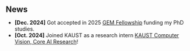 <h2 style="margin: 60px 0px 0px;">News</h2>

<ul>
<li><strong>[Dec. 2024]</strong> Got accepted in 2025 <a href="https://www.gemfellowship.org/">GEM Fellowship</a> funding my PhD studies.</li>
<li><strong>[Oct. 2024]</strong> Joined KAUST as a research intern <a href="https://vision-cair.kaust.edu.sa/computer-vision-core-ai-research-group">KAUST Computer Vision, Core AI Research</a>!</li>
 
<!--
<div>
<li> <a href="javascript:toggle_vis('newsmore')">Show more</a> </li>
<div id="newsmore" style="display:none"> 
  <li><strong>[Dec. 2022]</strong> <a href="https://www.bmvc2023.org">BMVC 2023</a> will be held in Aberdeen, UK, and I will serve as the Website Chair.</li>
</div>
-->

</ul>
